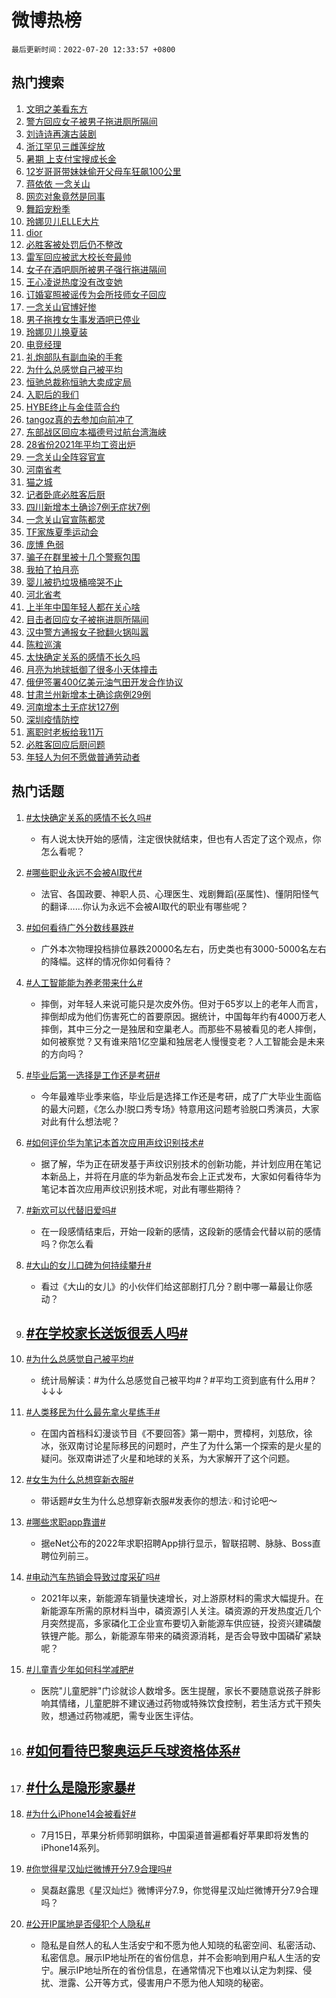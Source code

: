 # 微博热榜

`最后更新时间：2022-07-20 12:33:57 +0800`

## 热门搜索

1. [文明之美看东方](https://m.weibo.cn/search?containerid=100103type%3D1%26t%3D10%26q%3D%23%E6%96%87%E6%98%8E%E4%B9%8B%E7%BE%8E%E7%9C%8B%E4%B8%9C%E6%96%B9%23&stream_entry_id=51&isnewpage=1&extparam=seat%3D1%26pos%3D0%26cate%3D10103%26filter_type%3Drealtimehot%26dgr%3D0%26c_type%3D51%26display_time%3D1658291635%26pre_seqid%3D16582916358200327019142&luicode=10000011&lfid=106003type%253D25%2526t%253D3%2526disable_hot%253D1%2526filter_type%253Drealtimehot)
1. [警方回应女子被男子拖进厕所隔间](https://m.weibo.cn/search?containerid=100103type%3D1%26t%3D10%26q%3D%23%E8%AD%A6%E6%96%B9%E5%9B%9E%E5%BA%94%E5%A5%B3%E5%AD%90%E8%A2%AB%E7%94%B7%E5%AD%90%E6%8B%96%E8%BF%9B%E5%8E%95%E6%89%80%E9%9A%94%E9%97%B4%23&stream_entry_id=31&isnewpage=1&extparam=seat%3D1%26pos%3D0%26realpos%3D1%26flag%3D1%26dgr%3D0%26c_type%3D31%26lcate%3D5001%26filter_type%3Drealtimehot%26cate%3D0%26display_time%3D1658291635%26pre_seqid%3D16582916358200327019142&luicode=10000011&lfid=106003type%253D25%2526t%253D3%2526disable_hot%253D1%2526filter_type%253Drealtimehot)
1. [刘诗诗再演古装剧](https://m.weibo.cn/search?containerid=100103type%3D1%26t%3D10%26q%3D%23%E5%88%98%E8%AF%97%E8%AF%97%E5%86%8D%E6%BC%94%E5%8F%A4%E8%A3%85%E5%89%A7%23&stream_entry_id=31&isnewpage=1&extparam=seat%3D1%26pos%3D1%26realpos%3D2%26flag%3D0%26dgr%3D0%26c_type%3D31%26lcate%3D5001%26filter_type%3Drealtimehot%26cate%3D0%26display_time%3D1658291635%26pre_seqid%3D16582916358200327019142&luicode=10000011&lfid=106003type%253D25%2526t%253D3%2526disable_hot%253D1%2526filter_type%253Drealtimehot)
1. [浙江罕见三雌莲绽放](https://m.weibo.cn/search?containerid=100103type%3D1%26t%3D10%26q%3D%23%E6%B5%99%E6%B1%9F%E7%BD%95%E8%A7%81%E4%B8%89%E9%9B%8C%E8%8E%B2%E7%BB%BD%E6%94%BE%23&stream_entry_id=31&isnewpage=1&extparam=seat%3D1%26pos%3D2%26realpos%3D3%26flag%3D0%26dgr%3D0%26c_type%3D31%26lcate%3D5001%26filter_type%3Drealtimehot%26cate%3D0%26display_time%3D1658291635%26pre_seqid%3D16582916358200327019142&luicode=10000011&lfid=106003type%253D25%2526t%253D3%2526disable_hot%253D1%2526filter_type%253Drealtimehot)
1. [暑期 上支付宝搜成长金](https://m.weibo.cn/search?containerid=100103type%3D1%26t%3D10%26q%3D%23%E6%9A%91%E6%9C%9F+%E4%B8%8A%E6%94%AF%E4%BB%98%E5%AE%9D%E6%90%9C%E6%88%90%E9%95%BF%E9%87%91%23&stream_entry_id=31&isnewpage=1&extparam=seat%3D1%26pos%3D3%26adid%3D160330%26topic_ad%3D1%26dgr%3D0%26c_type%3D31%26lcate%3D5001%26filter_type%3Drealtimehot%26cate%3D0%26display_time%3D1658291635%26pre_seqid%3D16582916358200327019142&luicode=10000011&lfid=106003type%253D25%2526t%253D3%2526disable_hot%253D1%2526filter_type%253Drealtimehot)
1. [12岁哥哥带妹妹偷开父母车狂飙100公里](https://m.weibo.cn/search?containerid=100103type%3D1%26t%3D10%26q%3D%2312%E5%B2%81%E5%93%A5%E5%93%A5%E5%B8%A6%E5%A6%B9%E5%A6%B9%E5%81%B7%E5%BC%80%E7%88%B6%E6%AF%8D%E8%BD%A6%E7%8B%82%E9%A3%99100%E5%85%AC%E9%87%8C%23&stream_entry_id=31&isnewpage=1&extparam=seat%3D1%26pos%3D4%26realpos%3D4%26flag%3D1%26dgr%3D0%26c_type%3D31%26lcate%3D5001%26filter_type%3Drealtimehot%26cate%3D0%26display_time%3D1658291635%26pre_seqid%3D16582916358200327019142&luicode=10000011&lfid=106003type%253D25%2526t%253D3%2526disable_hot%253D1%2526filter_type%253Drealtimehot)
1. [蒋依依 一念关山](https://m.weibo.cn/search?containerid=100103type%3D1%26t%3D10%26q%3D%E8%92%8B%E4%BE%9D%E4%BE%9D+%E4%B8%80%E5%BF%B5%E5%85%B3%E5%B1%B1&stream_entry_id=31&isnewpage=1&extparam=seat%3D1%26pos%3D5%26realpos%3D5%26flag%3D1%26dgr%3D0%26c_type%3D31%26lcate%3D5001%26filter_type%3Drealtimehot%26cate%3D0%26display_time%3D1658291635%26pre_seqid%3D16582916358200327019142&luicode=10000011&lfid=106003type%253D25%2526t%253D3%2526disable_hot%253D1%2526filter_type%253Drealtimehot)
1. [网恋对象竟然是同事](https://m.weibo.cn/search?containerid=100103type%3D1%26t%3D10%26q%3D%23%E7%BD%91%E6%81%8B%E5%AF%B9%E8%B1%A1%E7%AB%9F%E7%84%B6%E6%98%AF%E5%90%8C%E4%BA%8B%23&stream_entry_id=31&isnewpage=1&extparam=seat%3D1%26pos%3D6%26realpos%3D6%26flag%3D0%26dgr%3D0%26c_type%3D31%26lcate%3D5001%26filter_type%3Drealtimehot%26cate%3D0%26display_time%3D1658291635%26pre_seqid%3D16582916358200327019142&luicode=10000011&lfid=106003type%253D25%2526t%253D3%2526disable_hot%253D1%2526filter_type%253Drealtimehot)
1. [舞蹈宠粉季](https://m.weibo.cn/search?containerid=100103type%3D1%26t%3D10%26q%3D%23%E8%88%9E%E8%B9%88%E5%AE%A0%E7%B2%89%E5%AD%A3%23&stream_entry_id=31&isnewpage=1&extparam=seat%3D1%26pos%3D7%26adid%3D160318%26dgr%3D0%26c_type%3D31%26lcate%3D5001%26filter_type%3Drealtimehot%26cate%3D0%26display_time%3D1658291635%26pre_seqid%3D16582916358200327019142&luicode=10000011&lfid=106003type%253D25%2526t%253D3%2526disable_hot%253D1%2526filter_type%253Drealtimehot)
1. [玲娜贝儿ELLE大片](https://m.weibo.cn/search?containerid=100103type%3D1%26t%3D10%26q%3D%23%E7%8E%B2%E5%A8%9C%E8%B4%9D%E5%84%BFELLE%E5%A4%A7%E7%89%87%23&stream_entry_id=31&isnewpage=1&extparam=seat%3D1%26pos%3D8%26realpos%3D7%26flag%3D1%26dgr%3D0%26c_type%3D31%26lcate%3D5001%26filter_type%3Drealtimehot%26cate%3D0%26display_time%3D1658291635%26pre_seqid%3D16582916358200327019142&luicode=10000011&lfid=106003type%253D25%2526t%253D3%2526disable_hot%253D1%2526filter_type%253Drealtimehot)
1. [dior](https://m.weibo.cn/search?containerid=100103type%3D1%26t%3D10%26q%3D%23dior%23&stream_entry_id=31&isnewpage=1&extparam=seat%3D1%26pos%3D9%26realpos%3D8%26flag%3D1%26dgr%3D0%26c_type%3D31%26lcate%3D5001%26filter_type%3Drealtimehot%26cate%3D0%26display_time%3D1658291635%26pre_seqid%3D16582916358200327019142&luicode=10000011&lfid=106003type%253D25%2526t%253D3%2526disable_hot%253D1%2526filter_type%253Drealtimehot)
1. [必胜客被处罚后仍不整改](https://m.weibo.cn/search?containerid=100103type%3D1%26t%3D10%26q%3D%23%E5%BF%85%E8%83%9C%E5%AE%A2%E8%A2%AB%E5%A4%84%E7%BD%9A%E5%90%8E%E4%BB%8D%E4%B8%8D%E6%95%B4%E6%94%B9%23&stream_entry_id=31&isnewpage=1&extparam=seat%3D1%26pos%3D10%26realpos%3D9%26flag%3D0%26dgr%3D0%26c_type%3D31%26lcate%3D5001%26filter_type%3Drealtimehot%26cate%3D0%26display_time%3D1658291635%26pre_seqid%3D16582916358200327019142&luicode=10000011&lfid=106003type%253D25%2526t%253D3%2526disable_hot%253D1%2526filter_type%253Drealtimehot)
1. [雷军回应被武大校长夸最帅](https://m.weibo.cn/search?containerid=100103type%3D1%26t%3D10%26q%3D%23%E9%9B%B7%E5%86%9B%E5%9B%9E%E5%BA%94%E8%A2%AB%E6%AD%A6%E5%A4%A7%E6%A0%A1%E9%95%BF%E5%A4%B8%E6%9C%80%E5%B8%85%23&stream_entry_id=31&isnewpage=1&extparam=seat%3D1%26pos%3D11%26realpos%3D10%26flag%3D1%26dgr%3D0%26c_type%3D31%26lcate%3D5001%26filter_type%3Drealtimehot%26cate%3D0%26display_time%3D1658291635%26pre_seqid%3D16582916358200327019142&luicode=10000011&lfid=106003type%253D25%2526t%253D3%2526disable_hot%253D1%2526filter_type%253Drealtimehot)
1. [女子在酒吧厕所被男子强行拖进隔间](https://m.weibo.cn/search?containerid=100103type%3D1%26t%3D10%26q%3D%23%E5%A5%B3%E5%AD%90%E5%9C%A8%E9%85%92%E5%90%A7%E5%8E%95%E6%89%80%E8%A2%AB%E7%94%B7%E5%AD%90%E5%BC%BA%E8%A1%8C%E6%8B%96%E8%BF%9B%E9%9A%94%E9%97%B4%23&stream_entry_id=31&isnewpage=1&extparam=seat%3D1%26pos%3D12%26realpos%3D11%26flag%3D2%26dgr%3D0%26c_type%3D31%26lcate%3D5001%26filter_type%3Drealtimehot%26cate%3D0%26display_time%3D1658291635%26pre_seqid%3D16582916358200327019142&luicode=10000011&lfid=106003type%253D25%2526t%253D3%2526disable_hot%253D1%2526filter_type%253Drealtimehot)
1. [王心凌说热度没有改变她](https://m.weibo.cn/search?containerid=100103type%3D1%26t%3D10%26q%3D%23%E7%8E%8B%E5%BF%83%E5%87%8C%E8%AF%B4%E7%83%AD%E5%BA%A6%E6%B2%A1%E6%9C%89%E6%94%B9%E5%8F%98%E5%A5%B9%23&stream_entry_id=31&isnewpage=1&extparam=seat%3D1%26pos%3D13%26realpos%3D12%26flag%3D0%26dgr%3D0%26c_type%3D31%26lcate%3D5001%26filter_type%3Drealtimehot%26cate%3D0%26display_time%3D1658291635%26pre_seqid%3D16582916358200327019142&luicode=10000011&lfid=106003type%253D25%2526t%253D3%2526disable_hot%253D1%2526filter_type%253Drealtimehot)
1. [订婚宴照被谣传为会所技师女子回应](https://m.weibo.cn/search?containerid=100103type%3D1%26t%3D10%26q%3D%23%E8%AE%A2%E5%A9%9A%E5%AE%B4%E7%85%A7%E8%A2%AB%E8%B0%A3%E4%BC%A0%E4%B8%BA%E4%BC%9A%E6%89%80%E6%8A%80%E5%B8%88%E5%A5%B3%E5%AD%90%E5%9B%9E%E5%BA%94%23&stream_entry_id=31&isnewpage=1&extparam=seat%3D1%26pos%3D14%26realpos%3D13%26flag%3D0%26dgr%3D0%26c_type%3D31%26lcate%3D5001%26filter_type%3Drealtimehot%26cate%3D0%26display_time%3D1658291635%26pre_seqid%3D16582916358200327019142&luicode=10000011&lfid=106003type%253D25%2526t%253D3%2526disable_hot%253D1%2526filter_type%253Drealtimehot)
1. [一念关山官博好惨](https://m.weibo.cn/search?containerid=100103type%3D1%26t%3D10%26q%3D%23%E4%B8%80%E5%BF%B5%E5%85%B3%E5%B1%B1%E5%AE%98%E5%8D%9A%E5%A5%BD%E6%83%A8%23&stream_entry_id=31&isnewpage=1&extparam=seat%3D1%26pos%3D15%26realpos%3D14%26flag%3D1%26dgr%3D0%26c_type%3D31%26lcate%3D5001%26filter_type%3Drealtimehot%26cate%3D0%26display_time%3D1658291635%26pre_seqid%3D16582916358200327019142&luicode=10000011&lfid=106003type%253D25%2526t%253D3%2526disable_hot%253D1%2526filter_type%253Drealtimehot)
1. [男子拖拽女生事发酒吧已停业](https://m.weibo.cn/search?containerid=100103type%3D1%26t%3D10%26q%3D%23%E7%94%B7%E5%AD%90%E6%8B%96%E6%8B%BD%E5%A5%B3%E7%94%9F%E4%BA%8B%E5%8F%91%E9%85%92%E5%90%A7%E5%B7%B2%E5%81%9C%E4%B8%9A%23&stream_entry_id=31&isnewpage=1&extparam=seat%3D1%26pos%3D16%26realpos%3D15%26flag%3D1%26dgr%3D0%26c_type%3D31%26lcate%3D5001%26filter_type%3Drealtimehot%26cate%3D0%26display_time%3D1658291635%26pre_seqid%3D16582916358200327019142&luicode=10000011&lfid=106003type%253D25%2526t%253D3%2526disable_hot%253D1%2526filter_type%253Drealtimehot)
1. [玲娜贝儿换夏装](https://m.weibo.cn/search?containerid=100103type%3D1%26t%3D10%26q%3D%23%E7%8E%B2%E5%A8%9C%E8%B4%9D%E5%84%BF%E6%8D%A2%E5%A4%8F%E8%A3%85%23&stream_entry_id=31&isnewpage=1&extparam=seat%3D1%26pos%3D17%26realpos%3D16%26flag%3D1%26dgr%3D0%26c_type%3D31%26lcate%3D5001%26filter_type%3Drealtimehot%26cate%3D0%26display_time%3D1658291635%26pre_seqid%3D16582916358200327019142&luicode=10000011&lfid=106003type%253D25%2526t%253D3%2526disable_hot%253D1%2526filter_type%253Drealtimehot)
1. [电竞经理](https://m.weibo.cn/search?containerid=100103type%3D1%26t%3D10%26q%3D%23%E7%94%B5%E7%AB%9E%E7%BB%8F%E7%90%86%23&stream_entry_id=31&isnewpage=1&extparam=seat%3D1%26pos%3D18%26realpos%3D17%26flag%3D0%26dgr%3D0%26c_type%3D31%26lcate%3D5001%26filter_type%3Drealtimehot%26cate%3D0%26display_time%3D1658291635%26pre_seqid%3D16582916358200327019142&luicode=10000011&lfid=106003type%253D25%2526t%253D3%2526disable_hot%253D1%2526filter_type%253Drealtimehot)
1. [礼炮部队有副血染的手套](https://m.weibo.cn/search?containerid=100103type%3D1%26t%3D10%26q%3D%23%E7%A4%BC%E7%82%AE%E9%83%A8%E9%98%9F%E6%9C%89%E5%89%AF%E8%A1%80%E6%9F%93%E7%9A%84%E6%89%8B%E5%A5%97%23&stream_entry_id=31&isnewpage=1&extparam=seat%3D1%26pos%3D19%26realpos%3D18%26flag%3D0%26dgr%3D0%26c_type%3D31%26lcate%3D5001%26filter_type%3Drealtimehot%26cate%3D0%26display_time%3D1658291635%26pre_seqid%3D16582916358200327019142&luicode=10000011&lfid=106003type%253D25%2526t%253D3%2526disable_hot%253D1%2526filter_type%253Drealtimehot)
1. [为什么总感觉自己被平均](https://m.weibo.cn/search?containerid=100103type%3D1%26t%3D10%26q%3D%23%E4%B8%BA%E4%BB%80%E4%B9%88%E6%80%BB%E6%84%9F%E8%A7%89%E8%87%AA%E5%B7%B1%E8%A2%AB%E5%B9%B3%E5%9D%87%23&stream_entry_id=31&isnewpage=1&extparam=seat%3D1%26pos%3D20%26realpos%3D19%26flag%3D1%26dgr%3D0%26c_type%3D31%26lcate%3D5001%26filter_type%3Drealtimehot%26cate%3D0%26display_time%3D1658291635%26pre_seqid%3D16582916358200327019142&luicode=10000011&lfid=106003type%253D25%2526t%253D3%2526disable_hot%253D1%2526filter_type%253Drealtimehot)
1. [恒驰总裁称恒驰大卖成定局](https://m.weibo.cn/search?containerid=100103type%3D1%26t%3D10%26q%3D%23%E6%81%92%E9%A9%B0%E6%80%BB%E8%A3%81%E7%A7%B0%E6%81%92%E9%A9%B0%E5%A4%A7%E5%8D%96%E6%88%90%E5%AE%9A%E5%B1%80%23&stream_entry_id=31&isnewpage=1&extparam=seat%3D1%26pos%3D21%26realpos%3D20%26flag%3D1%26dgr%3D0%26c_type%3D31%26lcate%3D5001%26filter_type%3Drealtimehot%26cate%3D0%26display_time%3D1658291635%26pre_seqid%3D16582916358200327019142&luicode=10000011&lfid=106003type%253D25%2526t%253D3%2526disable_hot%253D1%2526filter_type%253Drealtimehot)
1. [入职后的我们](https://m.weibo.cn/search?containerid=100103type%3D1%26t%3D10%26q%3D%E5%85%A5%E8%81%8C%E5%90%8E%E7%9A%84%E6%88%91%E4%BB%AC&stream_entry_id=31&isnewpage=1&extparam=seat%3D1%26pos%3D22%26realpos%3D21%26flag%3D1%26dgr%3D0%26c_type%3D31%26lcate%3D5001%26filter_type%3Drealtimehot%26cate%3D0%26display_time%3D1658291635%26pre_seqid%3D16582916358200327019142&luicode=10000011&lfid=106003type%253D25%2526t%253D3%2526disable_hot%253D1%2526filter_type%253Drealtimehot)
1. [HYBE终止与金佳蓝合约](https://m.weibo.cn/search?containerid=100103type%3D1%26t%3D10%26q%3D%23HYBE%E7%BB%88%E6%AD%A2%E4%B8%8E%E9%87%91%E4%BD%B3%E8%93%9D%E5%90%88%E7%BA%A6%23&stream_entry_id=31&isnewpage=1&extparam=seat%3D1%26pos%3D23%26realpos%3D22%26flag%3D0%26dgr%3D0%26c_type%3D31%26lcate%3D5001%26filter_type%3Drealtimehot%26cate%3D0%26display_time%3D1658291635%26pre_seqid%3D16582916358200327019142&luicode=10000011&lfid=106003type%253D25%2526t%253D3%2526disable_hot%253D1%2526filter_type%253Drealtimehot)
1. [tangoz真的去参加向前冲了](https://m.weibo.cn/search?containerid=100103type%3D1%26t%3D10%26q%3D%23tangoz%E7%9C%9F%E7%9A%84%E5%8E%BB%E5%8F%82%E5%8A%A0%E5%90%91%E5%89%8D%E5%86%B2%E4%BA%86%23&stream_entry_id=31&isnewpage=1&extparam=seat%3D1%26pos%3D24%26realpos%3D23%26flag%3D1%26dgr%3D0%26c_type%3D31%26lcate%3D5001%26filter_type%3Drealtimehot%26cate%3D0%26display_time%3D1658291635%26pre_seqid%3D16582916358200327019142&luicode=10000011&lfid=106003type%253D25%2526t%253D3%2526disable_hot%253D1%2526filter_type%253Drealtimehot)
1. [东部战区回应本福德号过航台湾海峡](https://m.weibo.cn/search?containerid=100103type%3D1%26t%3D10%26q%3D%23%E4%B8%9C%E9%83%A8%E6%88%98%E5%8C%BA%E5%9B%9E%E5%BA%94%E6%9C%AC%E7%A6%8F%E5%BE%B7%E5%8F%B7%E8%BF%87%E8%88%AA%E5%8F%B0%E6%B9%BE%E6%B5%B7%E5%B3%A1%23&stream_entry_id=31&isnewpage=1&extparam=seat%3D1%26pos%3D25%26realpos%3D24%26flag%3D0%26dgr%3D0%26c_type%3D31%26lcate%3D5001%26filter_type%3Drealtimehot%26cate%3D0%26display_time%3D1658291635%26pre_seqid%3D16582916358200327019142&luicode=10000011&lfid=106003type%253D25%2526t%253D3%2526disable_hot%253D1%2526filter_type%253Drealtimehot)
1. [28省份2021年平均工资出炉](https://m.weibo.cn/search?containerid=100103type%3D1%26t%3D10%26q%3D%2328%E7%9C%81%E4%BB%BD2021%E5%B9%B4%E5%B9%B3%E5%9D%87%E5%B7%A5%E8%B5%84%E5%87%BA%E7%82%89%23&stream_entry_id=31&isnewpage=1&extparam=seat%3D1%26pos%3D26%26realpos%3D25%26flag%3D0%26dgr%3D0%26c_type%3D31%26lcate%3D5001%26filter_type%3Drealtimehot%26cate%3D0%26display_time%3D1658291635%26pre_seqid%3D16582916358200327019142&luicode=10000011&lfid=106003type%253D25%2526t%253D3%2526disable_hot%253D1%2526filter_type%253Drealtimehot)
1. [一念关山全阵容官宣](https://m.weibo.cn/search?containerid=100103type%3D1%26t%3D10%26q%3D%23%E4%B8%80%E5%BF%B5%E5%85%B3%E5%B1%B1%E5%85%A8%E9%98%B5%E5%AE%B9%E5%AE%98%E5%AE%A3%23&stream_entry_id=31&isnewpage=1&extparam=seat%3D1%26pos%3D27%26realpos%3D26%26flag%3D1%26dgr%3D0%26c_type%3D31%26lcate%3D5001%26filter_type%3Drealtimehot%26cate%3D0%26display_time%3D1658291635%26pre_seqid%3D16582916358200327019142&luicode=10000011&lfid=106003type%253D25%2526t%253D3%2526disable_hot%253D1%2526filter_type%253Drealtimehot)
1. [河南省考](https://m.weibo.cn/search?containerid=100103type%3D1%26t%3D10%26q%3D%E6%B2%B3%E5%8D%97%E7%9C%81%E8%80%83&stream_entry_id=31&isnewpage=1&extparam=seat%3D1%26pos%3D28%26realpos%3D27%26flag%3D1%26dgr%3D0%26c_type%3D31%26lcate%3D5001%26filter_type%3Drealtimehot%26cate%3D0%26display_time%3D1658291635%26pre_seqid%3D16582916358200327019142&luicode=10000011&lfid=106003type%253D25%2526t%253D3%2526disable_hot%253D1%2526filter_type%253Drealtimehot)
1. [猫之城](https://m.weibo.cn/search?containerid=100103type%3D1%26t%3D10%26q%3D%23%E7%8C%AB%E4%B9%8B%E5%9F%8E%23&stream_entry_id=31&isnewpage=1&extparam=seat%3D1%26pos%3D29%26realpos%3D28%26flag%3D1%26dgr%3D0%26c_type%3D31%26lcate%3D5001%26filter_type%3Drealtimehot%26cate%3D0%26display_time%3D1658291635%26pre_seqid%3D16582916358200327019142&luicode=10000011&lfid=106003type%253D25%2526t%253D3%2526disable_hot%253D1%2526filter_type%253Drealtimehot)
1. [记者卧底必胜客后厨](https://m.weibo.cn/search?containerid=100103type%3D1%26t%3D10%26q%3D%23%E8%AE%B0%E8%80%85%E5%8D%A7%E5%BA%95%E5%BF%85%E8%83%9C%E5%AE%A2%E5%90%8E%E5%8E%A8%23&stream_entry_id=31&isnewpage=1&extparam=seat%3D1%26pos%3D30%26realpos%3D29%26flag%3D0%26dgr%3D0%26c_type%3D31%26lcate%3D5001%26filter_type%3Drealtimehot%26cate%3D0%26display_time%3D1658291635%26pre_seqid%3D16582916358200327019142&luicode=10000011&lfid=106003type%253D25%2526t%253D3%2526disable_hot%253D1%2526filter_type%253Drealtimehot)
1. [四川新增本土确诊7例无症状7例](https://m.weibo.cn/search?containerid=100103type%3D1%26t%3D10%26q%3D%23%E5%9B%9B%E5%B7%9D%E6%96%B0%E5%A2%9E%E6%9C%AC%E5%9C%9F%E7%A1%AE%E8%AF%8A7%E4%BE%8B%E6%97%A0%E7%97%87%E7%8A%B67%E4%BE%8B%23&stream_entry_id=31&isnewpage=1&extparam=seat%3D1%26pos%3D31%26realpos%3D30%26flag%3D1%26dgr%3D0%26c_type%3D31%26lcate%3D5001%26filter_type%3Drealtimehot%26cate%3D0%26display_time%3D1658291635%26pre_seqid%3D16582916358200327019142&luicode=10000011&lfid=106003type%253D25%2526t%253D3%2526disable_hot%253D1%2526filter_type%253Drealtimehot)
1. [一念关山官宣陈都灵](https://m.weibo.cn/search?containerid=100103type%3D1%26t%3D10%26q%3D%23%E4%B8%80%E5%BF%B5%E5%85%B3%E5%B1%B1%E5%AE%98%E5%AE%A3%E9%99%88%E9%83%BD%E7%81%B5%23&stream_entry_id=31&isnewpage=1&extparam=seat%3D1%26pos%3D32%26realpos%3D31%26flag%3D1%26dgr%3D0%26c_type%3D31%26lcate%3D5001%26filter_type%3Drealtimehot%26cate%3D0%26display_time%3D1658291635%26pre_seqid%3D16582916358200327019142&luicode=10000011&lfid=106003type%253D25%2526t%253D3%2526disable_hot%253D1%2526filter_type%253Drealtimehot)
1. [TF家族夏季运动会](https://m.weibo.cn/search?containerid=100103type%3D1%26t%3D10%26q%3DTF%E5%AE%B6%E6%97%8F%E5%A4%8F%E5%AD%A3%E8%BF%90%E5%8A%A8%E4%BC%9A&stream_entry_id=31&isnewpage=1&extparam=seat%3D1%26pos%3D33%26realpos%3D32%26flag%3D1%26dgr%3D0%26c_type%3D31%26lcate%3D5001%26filter_type%3Drealtimehot%26cate%3D0%26display_time%3D1658291635%26pre_seqid%3D16582916358200327019142&luicode=10000011&lfid=106003type%253D25%2526t%253D3%2526disable_hot%253D1%2526filter_type%253Drealtimehot)
1. [庞博 色弱](https://m.weibo.cn/search?containerid=100103type%3D1%26t%3D10%26q%3D%E5%BA%9E%E5%8D%9A+%E8%89%B2%E5%BC%B1&stream_entry_id=31&isnewpage=1&extparam=seat%3D1%26pos%3D34%26realpos%3D33%26flag%3D0%26dgr%3D0%26c_type%3D31%26lcate%3D5001%26filter_type%3Drealtimehot%26cate%3D0%26display_time%3D1658291635%26pre_seqid%3D16582916358200327019142&luicode=10000011&lfid=106003type%253D25%2526t%253D3%2526disable_hot%253D1%2526filter_type%253Drealtimehot)
1. [骗子在群里被十几个警察包围](https://m.weibo.cn/search?containerid=100103type%3D1%26t%3D10%26q%3D%23%E9%AA%97%E5%AD%90%E5%9C%A8%E7%BE%A4%E9%87%8C%E8%A2%AB%E5%8D%81%E5%87%A0%E4%B8%AA%E8%AD%A6%E5%AF%9F%E5%8C%85%E5%9B%B4%23&stream_entry_id=31&isnewpage=1&extparam=seat%3D1%26pos%3D35%26realpos%3D34%26flag%3D0%26dgr%3D0%26c_type%3D31%26lcate%3D5001%26filter_type%3Drealtimehot%26cate%3D0%26display_time%3D1658291635%26pre_seqid%3D16582916358200327019142&luicode=10000011&lfid=106003type%253D25%2526t%253D3%2526disable_hot%253D1%2526filter_type%253Drealtimehot)
1. [我拍了拍月亮](https://m.weibo.cn/search?containerid=100103type%3D1%26t%3D10%26q%3D%23%E6%88%91%E6%8B%8D%E4%BA%86%E6%8B%8D%E6%9C%88%E4%BA%AE%23&stream_entry_id=31&isnewpage=1&extparam=seat%3D1%26pos%3D36%26realpos%3D35%26flag%3D1%26dgr%3D0%26c_type%3D31%26lcate%3D5001%26filter_type%3Drealtimehot%26cate%3D0%26display_time%3D1658291635%26pre_seqid%3D16582916358200327019142&luicode=10000011&lfid=106003type%253D25%2526t%253D3%2526disable_hot%253D1%2526filter_type%253Drealtimehot)
1. [婴儿被扔垃圾桶啼哭不止](https://m.weibo.cn/search?containerid=100103type%3D1%26t%3D10%26q%3D%23%E5%A9%B4%E5%84%BF%E8%A2%AB%E6%89%94%E5%9E%83%E5%9C%BE%E6%A1%B6%E5%95%BC%E5%93%AD%E4%B8%8D%E6%AD%A2%23&stream_entry_id=31&isnewpage=1&extparam=seat%3D1%26pos%3D37%26realpos%3D36%26flag%3D0%26dgr%3D0%26c_type%3D31%26lcate%3D5001%26filter_type%3Drealtimehot%26cate%3D0%26display_time%3D1658291635%26pre_seqid%3D16582916358200327019142&luicode=10000011&lfid=106003type%253D25%2526t%253D3%2526disable_hot%253D1%2526filter_type%253Drealtimehot)
1. [河北省考](https://m.weibo.cn/search?containerid=100103type%3D1%26t%3D10%26q%3D%E6%B2%B3%E5%8C%97%E7%9C%81%E8%80%83&stream_entry_id=31&isnewpage=1&extparam=seat%3D1%26pos%3D38%26realpos%3D37%26flag%3D1%26dgr%3D0%26c_type%3D31%26lcate%3D5001%26filter_type%3Drealtimehot%26cate%3D0%26display_time%3D1658291635%26pre_seqid%3D16582916358200327019142&luicode=10000011&lfid=106003type%253D25%2526t%253D3%2526disable_hot%253D1%2526filter_type%253Drealtimehot)
1. [上半年中国年轻人都在关心啥](https://m.weibo.cn/search?containerid=100103type%3D1%26t%3D10%26q%3D%23%E4%B8%8A%E5%8D%8A%E5%B9%B4%E4%B8%AD%E5%9B%BD%E5%B9%B4%E8%BD%BB%E4%BA%BA%E9%83%BD%E5%9C%A8%E5%85%B3%E5%BF%83%E5%95%A5%23&stream_entry_id=31&isnewpage=1&extparam=seat%3D1%26pos%3D39%26realpos%3D38%26flag%3D1%26dgr%3D0%26c_type%3D31%26lcate%3D5001%26filter_type%3Drealtimehot%26cate%3D0%26display_time%3D1658291635%26pre_seqid%3D16582916358200327019142&luicode=10000011&lfid=106003type%253D25%2526t%253D3%2526disable_hot%253D1%2526filter_type%253Drealtimehot)
1. [目击者回应女子被拖进厕所隔间](https://m.weibo.cn/search?containerid=100103type%3D1%26t%3D10%26q%3D%23%E7%9B%AE%E5%87%BB%E8%80%85%E5%9B%9E%E5%BA%94%E5%A5%B3%E5%AD%90%E8%A2%AB%E6%8B%96%E8%BF%9B%E5%8E%95%E6%89%80%E9%9A%94%E9%97%B4%23&stream_entry_id=31&isnewpage=1&extparam=seat%3D1%26pos%3D40%26realpos%3D39%26flag%3D1%26dgr%3D0%26c_type%3D31%26lcate%3D5001%26filter_type%3Drealtimehot%26cate%3D0%26display_time%3D1658291635%26pre_seqid%3D16582916358200327019142&luicode=10000011&lfid=106003type%253D25%2526t%253D3%2526disable_hot%253D1%2526filter_type%253Drealtimehot)
1. [汉中警方通报女子掀翻火锅叫嚣](https://m.weibo.cn/search?containerid=100103type%3D1%26t%3D10%26q%3D%23%E6%B1%89%E4%B8%AD%E8%AD%A6%E6%96%B9%E9%80%9A%E6%8A%A5%E5%A5%B3%E5%AD%90%E6%8E%80%E7%BF%BB%E7%81%AB%E9%94%85%E5%8F%AB%E5%9A%A3%23&stream_entry_id=31&isnewpage=1&extparam=seat%3D1%26pos%3D41%26realpos%3D40%26flag%3D0%26dgr%3D0%26c_type%3D31%26lcate%3D5001%26filter_type%3Drealtimehot%26cate%3D0%26display_time%3D1658291635%26pre_seqid%3D16582916358200327019142&luicode=10000011&lfid=106003type%253D25%2526t%253D3%2526disable_hot%253D1%2526filter_type%253Drealtimehot)
1. [陈粒巡演](https://m.weibo.cn/search?containerid=100103type%3D1%26t%3D10%26q%3D%23%E9%99%88%E7%B2%92%E5%B7%A1%E6%BC%94%23&stream_entry_id=31&isnewpage=1&extparam=seat%3D1%26pos%3D42%26realpos%3D41%26flag%3D1%26dgr%3D0%26c_type%3D31%26lcate%3D5001%26filter_type%3Drealtimehot%26cate%3D0%26display_time%3D1658291635%26pre_seqid%3D16582916358200327019142&luicode=10000011&lfid=106003type%253D25%2526t%253D3%2526disable_hot%253D1%2526filter_type%253Drealtimehot)
1. [太快确定关系的感情不长久吗](https://m.weibo.cn/search?containerid=100103type%3D1%26t%3D10%26q%3D%23%E5%A4%AA%E5%BF%AB%E7%A1%AE%E5%AE%9A%E5%85%B3%E7%B3%BB%E7%9A%84%E6%84%9F%E6%83%85%E4%B8%8D%E9%95%BF%E4%B9%85%E5%90%97%23&stream_entry_id=31&isnewpage=1&extparam=seat%3D1%26pos%3D43%26realpos%3D42%26flag%3D0%26dgr%3D0%26c_type%3D31%26lcate%3D5001%26filter_type%3Drealtimehot%26cate%3D0%26display_time%3D1658291635%26pre_seqid%3D16582916358200327019142&luicode=10000011&lfid=106003type%253D25%2526t%253D3%2526disable_hot%253D1%2526filter_type%253Drealtimehot)
1. [月亮为地球抵御了很多小天体撞击](https://m.weibo.cn/search?containerid=100103type%3D1%26t%3D10%26q%3D%23%E6%9C%88%E4%BA%AE%E4%B8%BA%E5%9C%B0%E7%90%83%E6%8A%B5%E5%BE%A1%E4%BA%86%E5%BE%88%E5%A4%9A%E5%B0%8F%E5%A4%A9%E4%BD%93%E6%92%9E%E5%87%BB%23&stream_entry_id=31&isnewpage=1&extparam=seat%3D1%26pos%3D44%26realpos%3D43%26flag%3D1%26dgr%3D0%26c_type%3D31%26lcate%3D5001%26filter_type%3Drealtimehot%26cate%3D0%26display_time%3D1658291635%26pre_seqid%3D16582916358200327019142&luicode=10000011&lfid=106003type%253D25%2526t%253D3%2526disable_hot%253D1%2526filter_type%253Drealtimehot)
1. [俄伊签署400亿美元油气田开发合作协议](https://m.weibo.cn/search?containerid=100103type%3D1%26t%3D10%26q%3D%23%E4%BF%84%E4%BC%8A%E7%AD%BE%E7%BD%B2400%E4%BA%BF%E7%BE%8E%E5%85%83%E6%B2%B9%E6%B0%94%E7%94%B0%E5%BC%80%E5%8F%91%E5%90%88%E4%BD%9C%E5%8D%8F%E8%AE%AE%23&stream_entry_id=31&isnewpage=1&extparam=seat%3D1%26pos%3D45%26realpos%3D44%26flag%3D0%26dgr%3D0%26c_type%3D31%26lcate%3D5001%26filter_type%3Drealtimehot%26cate%3D0%26display_time%3D1658291635%26pre_seqid%3D16582916358200327019142&luicode=10000011&lfid=106003type%253D25%2526t%253D3%2526disable_hot%253D1%2526filter_type%253Drealtimehot)
1. [甘肃兰州新增本土确诊病例29例](https://m.weibo.cn/search?containerid=100103type%3D1%26t%3D10%26q%3D%23%E7%94%98%E8%82%83%E5%85%B0%E5%B7%9E%E6%96%B0%E5%A2%9E%E6%9C%AC%E5%9C%9F%E7%A1%AE%E8%AF%8A%E7%97%85%E4%BE%8B29%E4%BE%8B%23&stream_entry_id=31&isnewpage=1&extparam=seat%3D1%26pos%3D46%26realpos%3D45%26flag%3D1%26dgr%3D0%26c_type%3D31%26lcate%3D5001%26filter_type%3Drealtimehot%26cate%3D0%26display_time%3D1658291635%26pre_seqid%3D16582916358200327019142&luicode=10000011&lfid=106003type%253D25%2526t%253D3%2526disable_hot%253D1%2526filter_type%253Drealtimehot)
1. [河南增本土无症状127例](https://m.weibo.cn/search?containerid=100103type%3D1%26t%3D10%26q%3D%23%E6%B2%B3%E5%8D%97%E5%A2%9E%E6%9C%AC%E5%9C%9F%E6%97%A0%E7%97%87%E7%8A%B6127%E4%BE%8B%23&stream_entry_id=31&isnewpage=1&extparam=seat%3D1%26pos%3D47%26realpos%3D46%26flag%3D0%26dgr%3D0%26c_type%3D31%26lcate%3D5001%26filter_type%3Drealtimehot%26cate%3D0%26display_time%3D1658291635%26pre_seqid%3D16582916358200327019142&luicode=10000011&lfid=106003type%253D25%2526t%253D3%2526disable_hot%253D1%2526filter_type%253Drealtimehot)
1. [深圳疫情防控](https://m.weibo.cn/search?containerid=100103type%3D1%26t%3D10%26q%3D%E6%B7%B1%E5%9C%B3%E7%96%AB%E6%83%85%E9%98%B2%E6%8E%A7&stream_entry_id=31&isnewpage=1&extparam=seat%3D1%26pos%3D48%26realpos%3D47%26flag%3D0%26dgr%3D0%26c_type%3D31%26lcate%3D5001%26filter_type%3Drealtimehot%26cate%3D0%26display_time%3D1658291635%26pre_seqid%3D16582916358200327019142&luicode=10000011&lfid=106003type%253D25%2526t%253D3%2526disable_hot%253D1%2526filter_type%253Drealtimehot)
1. [离职时老板给我11万](https://m.weibo.cn/search?containerid=100103type%3D1%26t%3D10%26q%3D%23%E7%A6%BB%E8%81%8C%E6%97%B6%E8%80%81%E6%9D%BF%E7%BB%99%E6%88%9111%E4%B8%87%23&stream_entry_id=31&isnewpage=1&extparam=seat%3D1%26pos%3D49%26realpos%3D48%26flag%3D0%26dgr%3D0%26c_type%3D31%26lcate%3D5001%26filter_type%3Drealtimehot%26cate%3D0%26display_time%3D1658291635%26pre_seqid%3D16582916358200327019142&luicode=10000011&lfid=106003type%253D25%2526t%253D3%2526disable_hot%253D1%2526filter_type%253Drealtimehot)
1. [必胜客回应后厨问题](https://m.weibo.cn/search?containerid=100103type%3D1%26t%3D10%26q%3D%23%E5%BF%85%E8%83%9C%E5%AE%A2%E5%9B%9E%E5%BA%94%E5%90%8E%E5%8E%A8%E9%97%AE%E9%A2%98%23&stream_entry_id=31&isnewpage=1&extparam=seat%3D1%26pos%3D50%26realpos%3D49%26flag%3D0%26dgr%3D0%26c_type%3D31%26lcate%3D5001%26filter_type%3Drealtimehot%26cate%3D0%26display_time%3D1658291635%26pre_seqid%3D16582916358200327019142&luicode=10000011&lfid=106003type%253D25%2526t%253D3%2526disable_hot%253D1%2526filter_type%253Drealtimehot)
1. [年轻人为何不愿做普通劳动者](https://m.weibo.cn/search?containerid=100103type%3D1%26t%3D10%26q%3D%23%E5%B9%B4%E8%BD%BB%E4%BA%BA%E4%B8%BA%E4%BD%95%E4%B8%8D%E6%84%BF%E5%81%9A%E6%99%AE%E9%80%9A%E5%8A%B3%E5%8A%A8%E8%80%85%23&stream_entry_id=31&isnewpage=1&extparam=seat%3D1%26pos%3D51%26realpos%3D50%26flag%3D1%26dgr%3D0%26c_type%3D31%26lcate%3D5001%26filter_type%3Drealtimehot%26cate%3D0%26display_time%3D1658291635%26pre_seqid%3D16582916358200327019142&luicode=10000011&lfid=106003type%253D25%2526t%253D3%2526disable_hot%253D1%2526filter_type%253Drealtimehot)

## 热门话题

1. [#太快确定关系的感情不长久吗#](https://m.weibo.cn/search?containerid=231522type%3D1%26t%3D10%26q%3D%23%E5%A4%AA%E5%BF%AB%E7%A1%AE%E5%AE%9A%E5%85%B3%E7%B3%BB%E7%9A%84%E6%84%9F%E6%83%85%E4%B8%8D%E9%95%BF%E4%B9%85%E5%90%97%23&stream_entry_id=128&isnewpage=1&extparam=seat%3D1%26pos%3D1-0-0%26lcate%3D5004%26cate%3D5004%26unitid%3D1658243201971%26dgr%3D0%26c_type%3D128%26display_time%3D1658291637%26pre_seqid%3D1658291637024022986317&luicode=10000011&lfid=231648_-_4)
    - 有人说太快开始的感情，注定很快就结束，但也有人否定了这个观点，你怎么看呢？

1. [#哪些职业永远不会被AI取代#](https://m.weibo.cn/search?containerid=231522type%3D1%26t%3D10%26q%3D%23%E5%93%AA%E4%BA%9B%E8%81%8C%E4%B8%9A%E6%B0%B8%E8%BF%9C%E4%B8%8D%E4%BC%9A%E8%A2%ABAI%E5%8F%96%E4%BB%A3%23&stream_entry_id=128&isnewpage=1&extparam=seat%3D1%26pos%3D1-0-1%26lcate%3D5004%26cate%3D5004%26unitid%3Dm1658291430%26dgr%3D0%26c_type%3D128%26display_time%3D1658291637%26pre_seqid%3D1658291637024022986317&luicode=10000011&lfid=231648_-_4)
    - 法官、各国政要、神职人员、心理医生、戏剧舞蹈(巫属性)、懂阴阳怪气的翻译……你认为永远不会被AI取代的职业有哪些呢？

1. [#如何看待广外分数线暴跌#](https://m.weibo.cn/search?containerid=231522type%3D1%26t%3D10%26q%3D%23%E5%A6%82%E4%BD%95%E7%9C%8B%E5%BE%85%E5%B9%BF%E5%A4%96%E5%88%86%E6%95%B0%E7%BA%BF%E6%9A%B4%E8%B7%8C%23&stream_entry_id=128&isnewpage=1&extparam=seat%3D1%26pos%3D1-0-2%26lcate%3D5004%26cate%3D5004%26unitid%3Dm1658291431%26dgr%3D0%26c_type%3D128%26display_time%3D1658291637%26pre_seqid%3D1658291637024022986317&luicode=10000011&lfid=231648_-_4)
    - 广外本次物理投档排位暴跌20000名左右，历史类也有3000-5000名左右的降幅。这样的情况你如何看待？

1. [#人工智能能为养老带来什么#](https://m.weibo.cn/search?containerid=231522type%3D1%26t%3D10%26q%3D%23%E4%BA%BA%E5%B7%A5%E6%99%BA%E8%83%BD%E8%83%BD%E4%B8%BA%E5%85%BB%E8%80%81%E5%B8%A6%E6%9D%A5%E4%BB%80%E4%B9%88%23&stream_entry_id=128&isnewpage=1&extparam=seat%3D1%26pos%3D1-0-3%26lcate%3D5004%26cate%3D5004%26unitid%3D1658208985992%26dgr%3D0%26c_type%3D128%26display_time%3D1658291637%26pre_seqid%3D1658291637024022986317&luicode=10000011&lfid=231648_-_4)
    - 摔倒，对年轻人来说可能只是次皮外伤。但对于65岁以上的老年人而言，摔倒却成为他们伤害死亡的首要原因。据统计，中国每年约有4000万老人摔倒，其中三分之一是独居和空巢老人。而那些不易被看见的老人摔倒，如何被察觉？又有谁来陪1亿空巢和独居老人慢慢变老？人工智能会是未来的方向吗？

1. [#毕业后第一选择是工作还是考研#](https://m.weibo.cn/search?containerid=231522type%3D1%26t%3D10%26q%3D%23%E6%AF%95%E4%B8%9A%E5%90%8E%E7%AC%AC%E4%B8%80%E9%80%89%E6%8B%A9%E6%98%AF%E5%B7%A5%E4%BD%9C%E8%BF%98%E6%98%AF%E8%80%83%E7%A0%94%23&stream_entry_id=128&isnewpage=1&extparam=seat%3D1%26pos%3D1-0-4%26lcate%3D5004%26cate%3D5004%26unitid%3D1658237185351%26dgr%3D0%26c_type%3D128%26display_time%3D1658291637%26pre_seqid%3D1658291637024022986317&luicode=10000011&lfid=231648_-_4)
    - 今年最难毕业季来临，毕业后是选择工作还是考研，成了广大毕业生面临的最大问题，《怎么办!脱口秀专场》特意用这问题考验脱口秀演员，大家对此有什么想法呢？

1. [#如何评价华为笔记本首次应用声纹识别技术#](https://m.weibo.cn/search?containerid=231522type%3D1%26t%3D10%26q%3D%23%E5%A6%82%E4%BD%95%E8%AF%84%E4%BB%B7%E5%8D%8E%E4%B8%BA%E7%AC%94%E8%AE%B0%E6%9C%AC%E9%A6%96%E6%AC%A1%E5%BA%94%E7%94%A8%E5%A3%B0%E7%BA%B9%E8%AF%86%E5%88%AB%E6%8A%80%E6%9C%AF%23&stream_entry_id=128&isnewpage=1&extparam=seat%3D1%26pos%3D1-0-5%26lcate%3D5004%26cate%3D5004%26unitid%3D1658284285825%26dgr%3D0%26c_type%3D128%26display_time%3D1658291637%26pre_seqid%3D1658291637024022986317&luicode=10000011&lfid=231648_-_4)
    - 据了解，华为正在研发基于声纹识别技术的创新功能，并计划应用在笔记本新品上，并将在月底的华为新品发布会上正式发布，大家如何看待华为笔记本首次应用声纹识别技术呢，对此有哪些期待？

1. [#新欢可以代替旧爱吗#](https://m.weibo.cn/search?containerid=231522type%3D1%26t%3D10%26q%3D%23%E6%96%B0%E6%AC%A2%E5%8F%AF%E4%BB%A5%E4%BB%A3%E6%9B%BF%E6%97%A7%E7%88%B1%E5%90%97%23&stream_entry_id=128&isnewpage=1&extparam=seat%3D1%26pos%3D1-0-6%26lcate%3D5004%26cate%3D5004%26unitid%3D1658147472763%26dgr%3D0%26c_type%3D128%26display_time%3D1658291637%26pre_seqid%3D1658291637024022986317&luicode=10000011&lfid=231648_-_4)
    - 在一段感情结束后，开始一段新的感情，这段新的感情会代替以前的感情吗？你怎么看

1. [#大山的女儿口碑为何持续攀升#](https://m.weibo.cn/search?containerid=231522type%3D1%26t%3D10%26q%3D%23%E5%A4%A7%E5%B1%B1%E7%9A%84%E5%A5%B3%E5%84%BF%E5%8F%A3%E7%A2%91%E4%B8%BA%E4%BD%95%E6%8C%81%E7%BB%AD%E6%94%80%E5%8D%87%23&stream_entry_id=128&isnewpage=1&extparam=seat%3D1%26pos%3D1-0-7%26lcate%3D5004%26cate%3D5004%26unitid%3D1658231183272%26dgr%3D0%26c_type%3D128%26display_time%3D1658291637%26pre_seqid%3D1658291637024022986317&luicode=10000011&lfid=231648_-_4)
    - 看过《大山的女儿》的小伙伴们给这部剧打几分？剧中哪一幕最让你感动？

1. [#在学校家长送饭很丢人吗#](https://m.weibo.cn/search?containerid=231522type%3D1%26t%3D10%26q%3D%23%E5%9C%A8%E5%AD%A6%E6%A0%A1%E5%AE%B6%E9%95%BF%E9%80%81%E9%A5%AD%E5%BE%88%E4%B8%A2%E4%BA%BA%E5%90%97%23&stream_entry_id=128&isnewpage=1&extparam=seat%3D1%26pos%3D1-0-8%26lcate%3D5004%26cate%3D5004%26unitid%3Dm1658291429%26dgr%3D0%26c_type%3D128%26display_time%3D1658291637%26pre_seqid%3D1658291637024022986317&luicode=10000011&lfid=231648_-_4)
    - 

1. [#为什么总感觉自己被平均#](https://m.weibo.cn/search?containerid=231522type%3D1%26t%3D10%26q%3D%23%E4%B8%BA%E4%BB%80%E4%B9%88%E6%80%BB%E6%84%9F%E8%A7%89%E8%87%AA%E5%B7%B1%E8%A2%AB%E5%B9%B3%E5%9D%87%23&stream_entry_id=128&isnewpage=1&extparam=seat%3D1%26pos%3D1-0-9%26lcate%3D5004%26cate%3D5004%26unitid%3D1658288200593%26dgr%3D0%26c_type%3D128%26display_time%3D1658291637%26pre_seqid%3D1658291637024022986317&luicode=10000011&lfid=231648_-_4)
    - 统计局解读：#为什么总感觉自己被平均#？#平均工资到底有什么用#？↓↓↓

1. [#人类移民为什么最先拿火星练手#](https://m.weibo.cn/search?containerid=231522type%3D1%26t%3D10%26q%3D%23%E4%BA%BA%E7%B1%BB%E7%A7%BB%E6%B0%91%E4%B8%BA%E4%BB%80%E4%B9%88%E6%9C%80%E5%85%88%E6%8B%BF%E7%81%AB%E6%98%9F%E7%BB%83%E6%89%8B%23&stream_entry_id=128&isnewpage=1&extparam=seat%3D1%26pos%3D1-0-10%26lcate%3D5004%26cate%3D5004%26unitid%3D1658161273467%26dgr%3D0%26c_type%3D128%26display_time%3D1658291637%26pre_seqid%3D1658291637024022986317&luicode=10000011&lfid=231648_-_4)
    - 在国内首档科幻漫谈节目《不要回答》第一期中，贾樟柯，刘慈欣，徐冰，张双南讨论星际移民的问题时，产生了为什么第一个探索的是火星的疑问。张双南讲述了火星和地球的关系，为大家解开了这个问题。

1. [#女生为什么总想穿新衣服#](https://m.weibo.cn/search?containerid=231522type%3D1%26t%3D10%26q%3D%23%E5%A5%B3%E7%94%9F%E4%B8%BA%E4%BB%80%E4%B9%88%E6%80%BB%E6%83%B3%E7%A9%BF%E6%96%B0%E8%A1%A3%E6%9C%8D%23&stream_entry_id=128&isnewpage=1&extparam=seat%3D1%26pos%3D1-0-11%26lcate%3D5004%26cate%3D5004%26unitid%3Dm1658291403%26dgr%3D0%26c_type%3D128%26display_time%3D1658291637%26pre_seqid%3D1658291637024022986317&luicode=10000011&lfid=231648_-_4)
    - 带话题#女生为什么总想穿新衣服#发表你的想法💡和讨论吧～

1. [#哪些求职app靠谱#](https://m.weibo.cn/search?containerid=231522type%3D1%26t%3D10%26q%3D%23%E5%93%AA%E4%BA%9B%E6%B1%82%E8%81%8Capp%E9%9D%A0%E8%B0%B1%23&stream_entry_id=128&isnewpage=1&extparam=seat%3D1%26pos%3D1-0-12%26lcate%3D5004%26cate%3D5004%26unitid%3D1658224588442%26dgr%3D0%26c_type%3D128%26display_time%3D1658291637%26pre_seqid%3D1658291637024022986317&luicode=10000011&lfid=231648_-_4)
    - 据eNet公布的2022年求职招聘App排行显示，智联招聘、脉脉、Boss直聘位列前三。

1. [#电动汽车热销会导致过度采矿吗#](https://m.weibo.cn/search?containerid=231522type%3D1%26t%3D10%26q%3D%23%E7%94%B5%E5%8A%A8%E6%B1%BD%E8%BD%A6%E7%83%AD%E9%94%80%E4%BC%9A%E5%AF%BC%E8%87%B4%E8%BF%87%E5%BA%A6%E9%87%87%E7%9F%BF%E5%90%97%23&stream_entry_id=128&isnewpage=1&extparam=seat%3D1%26pos%3D1-0-13%26lcate%3D5004%26cate%3D5004%26unitid%3D1658207191064%26dgr%3D0%26c_type%3D128%26display_time%3D1658291637%26pre_seqid%3D1658291637024022986317&luicode=10000011&lfid=231648_-_4)
    - 2021年以来，新能源车销量快速增长，对上游原材料的需求大幅提升。在新能源车所需的原材料当中，磷资源引人关注。磷资源的开发热度近几个月突然提高，多家磷化工企业宣布要切入新能源车供应链，投资兴建磷酸铁锂产能。那么，新能源车带来的磷资源消耗，是否会导致中国磷矿紧缺呢？

1. [#儿童青少年如何科学减肥#](https://m.weibo.cn/search?containerid=231522type%3D1%26t%3D10%26q%3D%23%E5%84%BF%E7%AB%A5%E9%9D%92%E5%B0%91%E5%B9%B4%E5%A6%82%E4%BD%95%E7%A7%91%E5%AD%A6%E5%87%8F%E8%82%A5%23&stream_entry_id=128&isnewpage=1&extparam=seat%3D1%26pos%3D1-0-14%26lcate%3D5004%26cate%3D5004%26unitid%3D1658288496994%26dgr%3D0%26c_type%3D128%26display_time%3D1658291637%26pre_seqid%3D1658291637024022986317&luicode=10000011&lfid=231648_-_4)
    - 医院"儿童肥胖"门诊就诊人数增多。医生提醒，家长不要随意说孩子胖影响其情绪，儿童肥胖不建议通过药物或特殊饮食控制，若生活方式干预失败，想通过药物减肥，需专业医生评估。

1. [#如何看待巴黎奥运乒乓球资格体系#](https://m.weibo.cn/search?containerid=231522type%3D1%26t%3D10%26q%3D%23%E5%A6%82%E4%BD%95%E7%9C%8B%E5%BE%85%E5%B7%B4%E9%BB%8E%E5%A5%A5%E8%BF%90%E4%B9%92%E4%B9%93%E7%90%83%E8%B5%84%E6%A0%BC%E4%BD%93%E7%B3%BB%23&stream_entry_id=128&isnewpage=1&extparam=seat%3D1%26pos%3D1-0-15%26lcate%3D5004%26cate%3D5004%26unitid%3Dm1658291407%26dgr%3D0%26c_type%3D128%26display_time%3D1658291637%26pre_seqid%3D1658291637024022986317&luicode=10000011&lfid=231648_-_4)
    - 

1. [#什么是隐形家暴#](https://m.weibo.cn/search?containerid=231522type%3D1%26t%3D10%26q%3D%23%E4%BB%80%E4%B9%88%E6%98%AF%E9%9A%90%E5%BD%A2%E5%AE%B6%E6%9A%B4%23&stream_entry_id=128&isnewpage=1&extparam=seat%3D1%26pos%3D1-0-16%26lcate%3D5004%26cate%3D5004%26unitid%3Dm1658291424%26dgr%3D0%26c_type%3D128%26display_time%3D1658291637%26pre_seqid%3D1658291637024022986317&luicode=10000011&lfid=231648_-_4)
    - 

1. [#为什么iPhone14会被看好#](https://m.weibo.cn/search?containerid=231522type%3D1%26t%3D10%26q%3D%23%E4%B8%BA%E4%BB%80%E4%B9%88iPhone14%E4%BC%9A%E8%A2%AB%E7%9C%8B%E5%A5%BD%23&stream_entry_id=128&isnewpage=1&extparam=seat%3D1%26pos%3D1-0-17%26lcate%3D5004%26cate%3D5004%26unitid%3Dm1658291416%26dgr%3D0%26c_type%3D128%26display_time%3D1658291637%26pre_seqid%3D1658291637024022986317&luicode=10000011&lfid=231648_-_4)
    - 7月15日，苹果分析师郭明錤称，中国渠道普遍都看好苹果即将发售的iPhone14系列。

1. [#你觉得星汉灿烂微博开分7.9合理吗#](https://m.weibo.cn/search?containerid=231522type%3D1%26t%3D10%26q%3D%23%E4%BD%A0%E8%A7%89%E5%BE%97%E6%98%9F%E6%B1%89%E7%81%BF%E7%83%82%E5%BE%AE%E5%8D%9A%E5%BC%80%E5%88%867.9%E5%90%88%E7%90%86%E5%90%97%23&stream_entry_id=128&isnewpage=1&extparam=seat%3D1%26pos%3D1-0-18%26lcate%3D5004%26cate%3D5004%26unitid%3Dm1658291402%26dgr%3D0%26c_type%3D128%26display_time%3D1658291637%26pre_seqid%3D1658291637024022986317&luicode=10000011&lfid=231648_-_4)
    - 吴磊赵露思《星汉灿烂》微博评分7.9，你觉得星汉灿烂微博开分7.9合理吗？

1. [#公开IP属地是否侵犯个人隐私#](https://m.weibo.cn/search?containerid=231522type%3D1%26t%3D10%26q%3D%23%E5%85%AC%E5%BC%80IP%E5%B1%9E%E5%9C%B0%E6%98%AF%E5%90%A6%E4%BE%B5%E7%8A%AF%E4%B8%AA%E4%BA%BA%E9%9A%90%E7%A7%81%23&stream_entry_id=128&isnewpage=1&extparam=seat%3D1%26pos%3D1-0-19%26lcate%3D5004%26cate%3D5004%26unitid%3D1658127671361%26dgr%3D0%26c_type%3D128%26display_time%3D1658291637%26pre_seqid%3D1658291637024022986317&luicode=10000011&lfid=231648_-_4)
    - 隐私是自然人的私人生活安宁和不愿为他人知晓的私密空间、私密活动、私密信息。展示IP地址所在的省份信息，并不会影响到用户私人生活的安宁。展示IP地址所在的省份信息，在通常情况下也难以认定为刺探、侵扰、泄露、公开等方式，侵害用户不愿为他人知晓的秘密。

